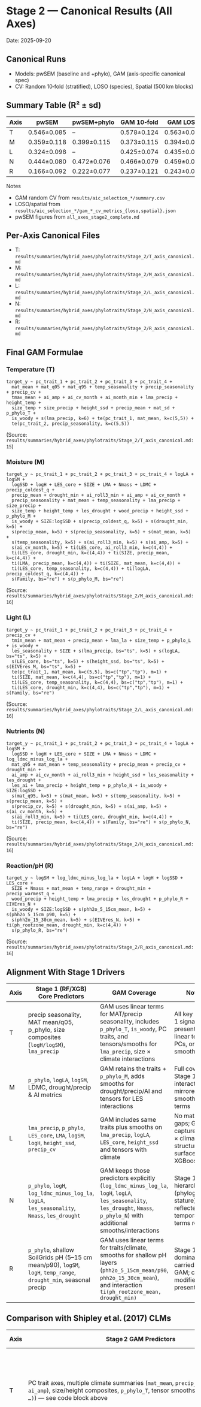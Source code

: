# Stage 2 — Canonical Results (All Axes)

Date: 2025-09-20

## Canonical Runs
- Models: pwSEM (baseline and +phylo), GAM (axis‑specific canonical spec)
- CV: Random 10‑fold (stratified), LOSO (species), Spatial (500 km blocks)

## Summary Table (R² ± sd)

| Axis | pwSEM | pwSEM+phylo | GAM 10‑fold | GAM LOSO | GAM Spatial | Best |
|------|-------|-------------|-------------|----------|-------------|------|
| T | 0.546±0.085 | – | 0.578±0.124 | 0.563±0.038 | 0.554±0.037 | GAM |
| M | 0.359±0.118 | 0.399±0.115 | 0.373±0.115 | 0.394±0.045 | 0.381±0.050 | pwSEM+phylo |
| L | 0.324±0.098 | – | 0.425±0.074 | 0.435±0.030 | 0.410±0.029 | GAM |
| N | 0.444±0.080 | 0.472±0.076 | 0.466±0.079 | 0.459±0.029 | 0.453±0.032 | pwSEM+phylo |
| R | 0.166±0.092 | 0.222±0.077 | 0.237±0.121 | 0.243±0.042 | 0.215±0.040 | pwSEM+phylo |

Notes
- GAM random CV from `results/aic_selection_*/summary.csv`
- LOSO/spatial from `results/aic_selection_*/gam_*_cv_metrics_{loso,spatial}.json`
- pwSEM figures from `all_axes_stage2_complete.md`

## Per‑Axis Canonical Files
- T: `results/summaries/hybrid_axes/phylotraits/Stage_2/T_axis_canonical.md`
- M: `results/summaries/hybrid_axes/phylotraits/Stage_2/M_axis_canonical.md`
- L: `results/summaries/hybrid_axes/phylotraits/Stage_2/L_axis_canonical.md`
- N: `results/summaries/hybrid_axes/phylotraits/Stage_2/N_axis_canonical.md`
- R: `results/summaries/hybrid_axes/phylotraits/Stage_2/R_axis_canonical.md`

## Final GAM Formulae

### Temperature (T)

```
target_y ~ pc_trait_1 + pc_trait_2 + pc_trait_3 + pc_trait_4 +
  mat_mean + mat_q05 + mat_q95 + temp_seasonality + precip_seasonality + precip_cv +
  tmax_mean + ai_amp + ai_cv_month + ai_month_min + lma_precip + height_temp +
  size_temp + size_precip + height_ssd + precip_mean + mat_sd + p_phylo_T +
  is_woody + s(lma_precip, k=6) + te(pc_trait_1, mat_mean, k=c(5,5)) +
  te(pc_trait_2, precip_seasonality, k=c(5,5))
```
(Source: `results/summaries/hybrid_axes/phylotraits/Stage_2/T_axis_canonical.md:15`)

### Moisture (M)

```
target_y ~ pc_trait_1 + pc_trait_2 + pc_trait_3 + pc_trait_4 + logLA + logSM +
  logSSD + logH + LES_core + SIZE + LMA + Nmass + LDMC + precip_coldest_q +
  precip_mean + drought_min + ai_roll3_min + ai_amp + ai_cv_month +
  precip_seasonality + mat_mean + temp_seasonality + lma_precip + size_precip +
  size_temp + height_temp + les_drought + wood_precip + height_ssd + p_phylo_M +
  is_woody + SIZE:logSSD + s(precip_coldest_q, k=5) + s(drought_min, k=5) +
  s(precip_mean, k=5) + s(precip_seasonality, k=5) + s(mat_mean, k=5) +
  s(temp_seasonality, k=5) + s(ai_roll3_min, k=5) + s(ai_amp, k=5) +
  s(ai_cv_month, k=5) + ti(LES_core, ai_roll3_min, k=c(4,4)) +
  ti(LES_core, drought_min, k=c(4,4)) + ti(SIZE, precip_mean, k=c(4,4)) +
  ti(LMA, precip_mean, k=c(4,4)) + ti(SIZE, mat_mean, k=c(4,4)) +
  ti(LES_core, temp_seasonality, k=c(4,4)) + ti(logLA, precip_coldest_q, k=c(4,4)) +
  s(Family, bs="re") + s(p_phylo_M, bs="re")
```
(Source: `results/summaries/hybrid_axes/phylotraits/Stage_2/M_axis_canonical.md:16`)

### Light (L)

```
target_y ~ pc_trait_1 + pc_trait_2 + pc_trait_3 + pc_trait_4 + precip_cv +
  tmin_mean + mat_mean + precip_mean + lma_la + size_temp + p_phylo_L + is_woody +
  les_seasonality + SIZE + s(lma_precip, bs="ts", k=5) + s(logLA, bs="ts", k=5) +
  s(LES_core, bs="ts", k=5) + s(height_ssd, bs="ts", k=5) + s(EIVEres_M, bs="ts", k=5) +
  te(pc_trait_1, mat_mean, k=c(5,5), bs=c("tp","tp"), m=1) +
  ti(SIZE, mat_mean, k=c(4,4), bs=c("tp","tp"), m=1) +
  ti(LES_core, temp_seasonality, k=c(4,4), bs=c("tp","tp"), m=1) +
  ti(LES_core, drought_min, k=c(4,4), bs=c("tp","tp"), m=1) + s(Family, bs="re")
```
(Source: `results/summaries/hybrid_axes/phylotraits/Stage_2/L_axis_canonical.md:16`)

### Nutrients (N)

```
target_y ~ pc_trait_1 + pc_trait_2 + pc_trait_3 + pc_trait_4 + logLA + logSM +
  logSSD + logH + LES_core + SIZE + LMA + Nmass + LDMC + log_ldmc_minus_log_la +
  mat_q95 + mat_mean + temp_seasonality + precip_mean + precip_cv + drought_min +
  ai_amp + ai_cv_month + ai_roll3_min + height_ssd + les_seasonality + les_drought +
  les_ai + lma_precip + height_temp + p_phylo_N + is_woody + SIZE:logSSD +
  s(mat_q95, k=5) + s(mat_mean, k=5) + s(temp_seasonality, k=5) + s(precip_mean, k=5) +
  s(precip_cv, k=5) + s(drought_min, k=5) + s(ai_amp, k=5) + s(ai_cv_month, k=5) +
  s(ai_roll3_min, k=5) + ti(LES_core, drought_min, k=c(4,4)) +
  ti(SIZE, precip_mean, k=c(4,4)) + s(Family, bs="re") + s(p_phylo_N, bs="re")
```
(Source: `results/summaries/hybrid_axes/phylotraits/Stage_2/N_axis_canonical.md:16`)

### Reaction/pH (R)

```
target_y ~ logSM + log_ldmc_minus_log_la + logLA + logH + logSSD + LES_core +
  SIZE + Nmass + mat_mean + temp_range + drought_min + precip_warmest_q +
  wood_precip + height_temp + lma_precip + les_drought + p_phylo_R + EIVEres_N +
  is_woody + SIZE:logSSD + s(phh2o_5_15cm_mean, k=5) + s(phh2o_5_15cm_p90, k=5) +
  s(phh2o_15_30cm_mean, k=5) + s(EIVEres_N, k=5) + ti(ph_rootzone_mean, drought_min, k=c(4,4)) +
  s(p_phylo_R, bs="re")
```
(Source: `results/summaries/hybrid_axes/phylotraits/Stage_2/R_axis_canonical.md:16`)

## Alignment With Stage 1 Drivers

| Axis | Stage 1 (RF/XGB) Core Predictors | GAM Coverage | Notes |
|------|----------------------------------|--------------|-------|
| T | precip seasonality, MAT mean/q05, p_phylo, size composites (`logH/logSM`), `lma_precip` | GAM uses linear terms for MAT/precip seasonality, includes `p_phylo_T`, `is_woody`, PC traits, and tensors/smooths for `lma_precip`, size × climate interactions | All key Stage 1 signals present via linear terms, PCs, or tensor smooths |
| M | `p_phylo`, `logLA`, `logSM`, LDMC, drought/precip & AI metrics | GAM retains the traits + `p_phylo_M`, adds smooths for drought/precip/AI and tensors for LES interactions | Full coverage; Stage 1 interactions mirrored in smooth/tensor terms |
| L | `lma_precip`, `p_phylo`, `LES_core`, `LMA`, `logSM`, `logH`, `height_ssd`, `precip_cv` | GAM includes same traits plus smooths on `lma_precip`, `logLA`, `LES_core`, `height_ssd` and tensors with climate | No material gaps; GAM captures trait × climate structure surfaced by XGBoost |
| N | `p_phylo`, `logH`, `log_ldmc_minus_log_la`, `logLA`, `les_seasonality`, `Nmass`, `les_drought` | GAM keeps those predictors explicitly (`log_ldmc_minus_log_la`, `logH`, `logLA`, `les_seasonality`, `les_drought`, `Nmass`, `p_phylo_N`) with additional smooths/interactions | Stage 1 hierarchy (phylogeny + stature) reflected; temporal LES terms retained |
| R | `p_phylo`, shallow SoilGrids pH (5–15 cm mean/p90), `logSM`, `logH`, `temp_range`, `drought_min`, seasonal precip | GAM uses linear terms for traits/climate, smooths for shallow pH layers (`phh2o_5_15cm_mean/p90`, `phh2o_15_30cm_mean`), and interaction `ti(ph_rootzone_mean, drought_min)` | Stage 1 soil dominance carried into GAM; climate modifiers also present |

## Comparison with Shipley et al. (2017) CLMs

| Axis | Stage 2 GAM Predictors | Shipley CLM Terms | Key Differences |
|------|------------------------|-------------------|-----------------|
| **T** | PC trait axes, multiple climate summaries (`mat_mean`, `precip_seasonality`, `ai_amp`), size/height composites, `p_phylo_T`, tensor smooths (`te(pc_trait_*, …)`) — see code block above | Log traits (`ln(LA)`, `ln(LDMC)`, `ln(SLA)`, `ln(SM)`) with plant-form intercepts; interactions up to four-way but **no climate** or phylogeny (`papers/mmd/Shipley_et_al-2017-Journal_of_Vegetation_Science.mmd:186-239`) | Stage 2 adds explicit climate covariates, aridity metrics, and phylogeny; Shipley relied purely on traits + plant form |
| **M** | Traits, LES composites, aridity indices, precipitation tensors, `p_phylo_M`, family random effect (`results/summaries/hybrid_axes/phylotraits/Stage_2/M_axis_canonical.md:16`) | Same four log traits with plant-form interactions; no climate, aridity, or phylogeny terms; CLM weights species equally (`papers/mmd/Shipley_et_al-2017-Journal_of_Vegetation_Science.mmd:186-239`) | Moisture GAM augments Shipley’s structure with climate moisture supply (AI, drought) plus phylogeny random effect |
| **L** | Trait PCs, climate (temperature minima, drought), cross-axis moisture (`EIVEres_M`), `p_phylo_L`, multiple smooths/tensors (`results/summaries/hybrid_axes/phylotraits/Stage_2/L_axis_canonical.md:16`) | Trait-only CLM with plant-form-specific slopes and high-order interactions; no cross-axis predictors, no climate or phylogeny (`papers/mmd/Shipley_et_al-2017-Journal_of_Vegetation_Science.mmd:186-239`) | Light GAM leverages climate and cross-axis signals absent from Shipley’s formulations |
| **N** | Trait suites plus climate/temperature tails, aridity, lesion tensors, `p_phylo_N`, family random effect (`results/summaries/hybrid_axes/phylotraits/Stage_2/N_axis_canonical.md:16`) | Trait-only CLM (log traits + interactions) → significant seed-mass slope only marginal; no external covariates (`papers/mmd/Shipley_et_al-2017-Journal_of_Vegetation_Science.mmd:186-239`) | Stage 2 extends trait relationships with climate drivers and phylogeny for improved R² |
| **R** | Traits, SoilGrids pH smooths, drought interactions, `p_phylo_R`, nutrient cross-axis term, no family RE (`results/summaries/hybrid_axes/phylotraits/Stage_2/R_axis_canonical.md:16`) | Shipley lacked a pH axis; closest analogue is nutrient CLM (traits + interactions) | Canonical pH GAM introduces soil rasters and phylogeny, broadening beyond Shipley’s original scope |

*Shipley CLMs fitted with `ordinal::clm`, response in 9 classes, observation-level weights absent; see `papers/mmd/Shipley_et_al-2017-Journal_of_Vegetation_Science.mmd:140-239`.*

## Repro (Makefile targets)
- All axes (AIC/GAM): `make -f Makefile.stage2_structured_regression aic_ALL`
- Axis‑specific (example T): `make -f Makefile.stage2_structured_regression aic_T`
- pwSEM baselines: `make -f Makefile.stage2_structured_regression pwsem_ALL` and `pwsem_phylo_ALL`
